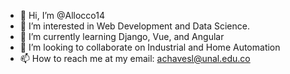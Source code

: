 - 👋 Hi, I’m @Allocco14
- 👀 I’m interested in Web Development and Data Science.
- 🌱 I’m currently learning Django, Vue, and Angular
- 💞️ I’m looking to collaborate on Industrial and Home Automation 
- 📫 How to reach me at my email: achavesl@unal.edu.co

<!---
Allocco14/Allocco14 is a ✨ special ✨ repository because its `README.md` (this file) appears on your GitHub profile.
You can click the Preview link to take a look at your changes.
--->
